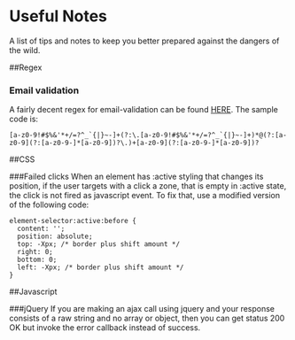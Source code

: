 # Useful Notes
A list of tips and notes to keep you better prepared against the dangers of the wild.

##Regex

### Email validation
A fairly decent regex for email-validation can be found [HERE](http://www.regular-expressions.info/email.html). The sample code is: 
```
[a-z0-9!#$%&'*+/=?^_`{|}~-]+(?:\.[a-z0-9!#$%&'*+/=?^_`{|}~-]+)*@(?:[a-z0-9](?:[a-z0-9-]*[a-z0-9])?\.)+[a-z0-9](?:[a-z0-9-]*[a-z0-9])?
```


##CSS

###Failed clicks
When an element has :active styling that changes its position, if the user targets with a click a zone, that is empty in :active state, the click is not fired as javascript event. To fix that, use a modified version of the following code:
```
element-selector:active:before {
  content: '';
  position: absolute;
  top: -Xpx; /* border plus shift amount */
  right: 0;
  bottom: 0;
  left: -Xpx; /* border plus shift amount */
}
```


##Javascript

###jQuery
If you are making an ajax call using jquery and your response consists of a raw string and no array or object, then you can get status 200 OK but invoke the error callback instead of success.
